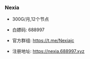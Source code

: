 ### Nexia
- 300G/月,12个节点

- 白嫖码: 688997

- 官方群组: https://t.me/Nexiajc

- 注册地址: https://nexia.688997.xyz